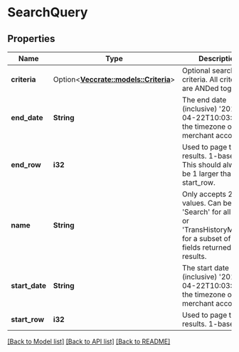 # SearchQuery

## Properties

Name | Type | Description | Notes
------------ | ------------- | ------------- | -------------
**criteria** | Option<[**Vec<crate::models::Criteria>**](Criteria.md)> | Optional search criteria. All criteria are ANDed together. | [optional]
**end_date** | **String** | The end date (inclusive) '2015-04-22T10:03:19' in the timezone of your merchant account. | 
**end_row** | **i32** | Used to page the results. 1-based. This should always be 1 larger than start_row. | 
**name** | **String** | Only accepts 2 values. Can be either 'Search' for all fields or 'TransHistoryMinimal' for a subset of the fields returned in the results. | 
**start_date** | **String** | The start date (inclusive) '2015-04-22T10:03:19' in the timezone of your merchant account. | 
**start_row** | **i32** | Used to page the results. 1-based | 

[[Back to Model list]](../README.md#documentation-for-models) [[Back to API list]](../README.md#documentation-for-api-endpoints) [[Back to README]](../README.md)



